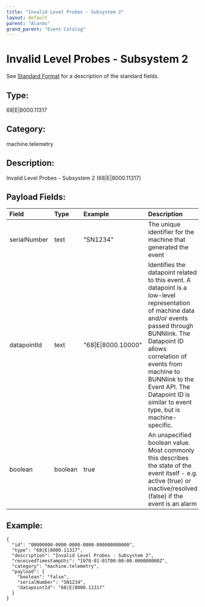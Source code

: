 ```yaml
---
title: "Invalid Level Probes - Subsystem 2"
layout: default
parent: "Alarms"
grand_parent: "Event Catalog"
---
```


# Invalid Level Probes - Subsystem 2

See [Standard Format](/event-subscriptions/event-format) for a description of the standard fields.

## Type:

68\|E\|8000.11317

## Category:

machine.telemetry

## Description: 

Invalid Level Probes - Subsystem 2 (68\|E\|8000.11317)

## Payload Fields:

| Field | Type | Example | Description |
|:------|:-----|:--------|:------------|
| serialNumber | text | "SN1234" | The unique identifier for the machine that generated the event |
| datapointId | text | "68\|E\|8000.10000" | Identifies the datapoint related to this event. A datapoint is a low-level representation of machine data and/or events passed through BUNNlink. The Datapoint ID allows correlation of events from machine to BUNNlink to the Event API. The Datapoint ID is similar to event type, but is machine-specific. |
| boolean | boolean | true | An unspecified boolean value. Most commonly this describes the state of the event itself - e.g. active (true) or inactive/resolved (false) if the event is an alarm |

## Example:

```
{
  "id": "00000000-0000-0000-0000-000000000000",
  "type": "68|E|8000.11317",
  "description": "Invalid Level Probes - Subsystem 2",
  "receivedTimestampUtc": "1970-01-01T00:00:00.000000000Z",
  "category": "machine.telemetry",
  "payload": {
    "boolean": "false",
    "serialNumber": "SN1234",
    "datapointId": "68|E|8000.11317"
  }
}
```
